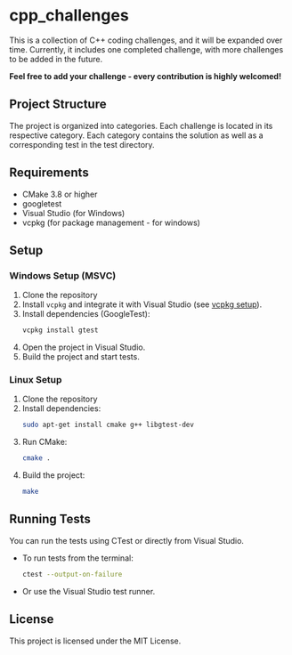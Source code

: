 # cpp_challenges

This is a collection of C++ coding challenges, and it will be expanded over time. Currently, it includes one completed challenge, with more challenges to be added in the future.

**Feel free to add your challenge - every contribution is highly welcomed!**


## Project Structure

The project is organized into categories.
Each challenge is located in its respective category. Each category contains the solution as well as a corresponding test in the test directory.

## Requirements

- CMake 3.8 or higher
- googletest
- Visual Studio (for Windows)
- vcpkg (for package management - for windows)

## Setup

### Windows Setup (MSVC)

1. Clone the repository
2. Install `vcpkg` and integrate it with Visual Studio (see [vcpkg setup](https://github.com/microsoft/vcpkg/blob/master/docs/users/integration.md)).
3. Install dependencies (GoogleTest):
    ```bash
    vcpkg install gtest
    ```
4. Open the project in Visual Studio.
5. Build the project and start tests.

### Linux Setup
1. Clone the repository
2. Install dependencies:
    ```bash
    sudo apt-get install cmake g++ libgtest-dev
    ```
3. Run CMake:
    ```bash
    cmake .
    ```
4. Build the project:
    ```bash
    make
    ```

## Running Tests
You can run the tests using CTest or directly from Visual Studio.
- To run tests from the terminal:
    ```bash
    ctest --output-on-failure
    ```
- Or use the Visual Studio test runner.
## License
This project is licensed under the MIT License.
